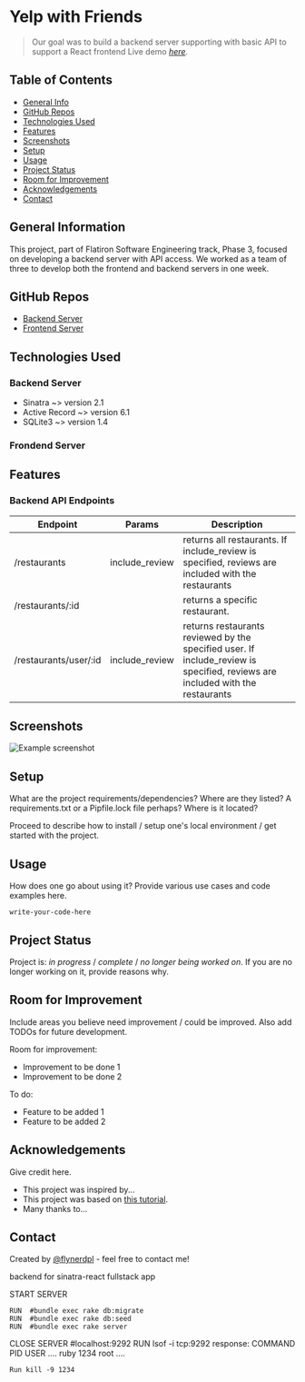 # Yelp with Friends
> Our goal was to build a backend server supporting with basic API to support a React frontend
> Live demo [_here_](https://www.example.com). <!-- update link once hosted -->

## Table of Contents
* [General Info](#general-information)
* [GitHub Repos](#github-repos)
* [Technologies Used](#technologies-used)
* [Features](#features)
* [Screenshots](#screenshots)
* [Setup](#setup)
* [Usage](#usage)
* [Project Status](#project-status)
* [Room for Improvement](#room-for-improvement)
* [Acknowledgements](#acknowledgements)
* [Contact](#contact)
<!-- * [License](#license) -->


## General Information
This project, part of Flatiron Software Engineering track, Phase 3, focused on developing a backend server with API access.  We worked as a team of three to develop both the frontend and backend servers in one week.

## GitHub Repos
- [Backend Server](https://github.com/hkassow/phase-3-sinatra-react-project)
- [Frontend Server](https://github.com/hkassow/phase-3-sinatra-react-frontend)


## Technologies Used
### Backend Server
- Sinatra  ~> version 2.1
- Active Record ~> version 6.1
- SQLite3 ~> version 1.4

### Frondend Server

## Features
### Backend API Endpoints
| Endpoint | Params | Description |
|----- | ------ | ------|
| /restaurants | include_review | returns all restaurants.  If include_review is specified, reviews are included with the restaurants
| /restaurants/:id |  | returns a specific restaurant.
| /restaurants/user/:id | include_review | returns restaurants reviewed by the specified user.  If include_review is specified, reviews are included with the restaurants


## Screenshots
![Example screenshot](./img/screenshot.png)
<!-- If you have screenshots you'd like to share, include them here. -->


## Setup
What are the project requirements/dependencies? Where are they listed? A requirements.txt or a Pipfile.lock file perhaps? Where is it located?

Proceed to describe how to install / setup one's local environment / get started with the project.


## Usage
How does one go about using it?
Provide various use cases and code examples here.

`write-your-code-here`


## Project Status
Project is: _in progress_ / _complete_ / _no longer being worked on_. If you are no longer working on it, provide reasons why.


## Room for Improvement
Include areas you believe need improvement / could be improved. Also add TODOs for future development.

Room for improvement:
- Improvement to be done 1
- Improvement to be done 2

To do:
- Feature to be added 1
- Feature to be added 2


## Acknowledgements
Give credit here.
- This project was inspired by...
- This project was based on [this tutorial](https://www.example.com).
- Many thanks to...


## Contact
Created by [@flynerdpl](https://www.flynerd.pl/) - feel free to contact me!


<!-- Optional -->
<!-- ## License -->
<!-- This project is open source and available under the [... License](). -->










backend for sinatra-react fullstack app


START SERVER

    RUN  #bundle exec rake db:migrate
    RUN  #bundle exec rake db:seed
    RUN  #bundle exec rake server


CLOSE SERVER
#localhost:9292
    RUN lsof -i tcp:9292
response:
COMMAND  PID USER ....
ruby    1234 root ....

    Run kill -9 1234 
